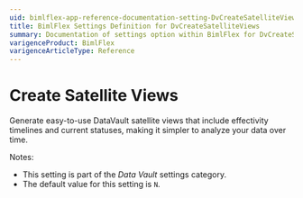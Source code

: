 ```yaml
---
uid: bimlflex-app-reference-documentation-setting-DvCreateSatelliteViews
title: BimlFlex Settings Definition for DvCreateSatelliteViews
summary: Documentation of settings option within BimlFlex for DvCreateSatelliteViews
varigenceProduct: BimlFlex
varigenceArticleType: Reference
---
```


# Create Satellite Views

Generate easy-to-use DataVault satellite views that include effectivity timelines and current statuses, making it simpler to analyze your data over time.

Notes:

* This setting is part of the *Data Vault* settings category.
* The default value for this setting is `N`.
